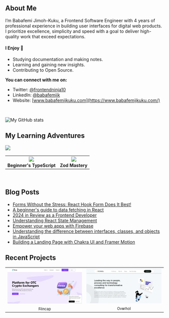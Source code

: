 ## About Me

I’m Babafemi Jimoh-Kuku, a Frontend Software Engineer with 4 years of professional experience in building user interfaces for digital web products. I prioritize excellence, simplicity and speed with a goal to deliver high-quality work that exceed expectations. 

#### I Enjoy 🚀

- Studying documentation and making notes.
- Learning and gaining new insights.
- Contributing to Open Source.

**You can connect with me on:**
   - Twitter: [@frontendninja10](https://x.com/frontendninja10)
   - LinkedIn: [@babafemijk](https://www.linkedin.com/in/babafemijk/)
   - Website: [www.babafemijkuku.com](https://www.babafemijkuku.com/)

<br />

![My GitHub stats](https://github-readme-stats.vercel.app/api?username=frontendninja10&show_icons=true&theme=prussian)

## My Learning Adventures

<p align="left">
  <img src="https://api.boot.dev/v1/users/public/2be3c18e-f898-4da5-99ce-056f4a158609/thumbnail" width="400">
</p>

<table>
  <tr>
    <td align="center">
      <img src="https://res.cloudinary.com/total-typescript/image/upload/v1729722107/certificate/97415610-3731-4266-a954-c8be65789aad/beginners-typescript.png" width="350"><br>
      <strong>Beginner's TypeScript</strong>
    </td>
    <td align="center">
      <img src="https://res.cloudinary.com/total-typescript/image/upload/v1713648966/certificate/97415610-3731-4266-a954-c8be65789aad/zod.png" width="350"><br>
      <strong>Zod Mastery</strong>
    </td>
  </tr>
</table>

<br />

## Blog Posts
- [Forms Without the Stress: React Hook Form Does It Best!](https://www.babafemijkuku.com/blog/forms-without-the-stress)
- [A beginner's guide to data fetching in React](https://www.babafemijkuku.com/blog/data-fetching)
- [2024 in Review as a Frontend Developer](https://www.babafemijkuku.com/blog/2024-in-review)
- [Understanding React State Management](https://www.babafemijkuku.com/blog/react-state-management)
- [Empower your web apps with Firebase](https://babafemijk.hashnode.dev/empower-your-web-apps-with-firebase)
- [Understanding the difference between interfaces, classes, and objects in JavaScript](https://babafemijk.hashnode.dev/understanding-the-difference-between-interfaces-classes-and-objects-in-javascript)
- [Building a Landing Page with Chakra UI and Framer Motion](https://babafemijk.hashnode.dev/building-a-landing-page-with-chakra-ui-and-framer-motion-my-experience-as-a-react-developer)

## Recent Projects

<table>
<tr>
<td align="center">
  <a href="https://www.flincap.com/">
    <img src="/images/flincap.jpg"> <br/>
    <sub>Flincap</sub>
  </a>
</td>
<td align="center">
  <a href="https://overhol.com/">
    <img src="/images/overhol.jpg"> <br/>
    <sub>Overhol</sub>
  </a>
</td>
</tr>
</table>

<!--
**frontendninja10/frontendninja10** is a ✨ _special_ ✨ repository because its `README.md` (this file) appears on your GitHub profile.

Here are some ideas to get you started:

- 🔭 I’m currently working on ...
- 🌱 I’m currently learning ...
- 👯 I’m looking to collaborate on ...
- 🤔 I’m looking for help with ...
- 💬 Ask me about ...
- 📫 How to reach me: ...
- 😄 Pronouns: ...
- ⚡ Fun fact: ...
-->
